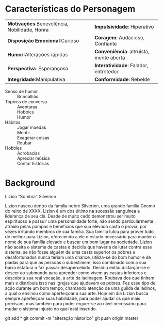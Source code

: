 # Características do Personagem

|                                               |                                   |
| --------------------------------------------- | --------------------------------  | 
| **Motivações**:Benevolência, Nobilidade, Honra| **Impulsividade**: Hiperativo     |
| **Disposição Emocional**:Curioso              | **Coragem**: Audacioso, Confiante |
| **Humor**:Alterações rápidas                  | **Conveniência**: altruista, mente aberta |
| **Perspectiva**: Esperançoso                  | **Interatividade**: Falador, entretedor |
| **Integridade**:Manipulativa                  | **Conformidade**: Rebelde |


<dl>
    <dt>Senso de humor</dt>
    <dd>Brincalhão</dd>
    <dt>Tópicos de conversa</dt>
    <dd>Aventuras</dd>
    <dd>Hobbies</dd>
    <dd>Humor</dd>
    <dt>Hábitos</dt>
    <dd>Jogar moedas</dd>
    <dd>Mentir</dd>
    <dd>Exagerar coisas</dd>
    <dd>Roubar</dd>
    <dt>Hobbies</dt>
    <dd>Acrobacias</dd>
    <dd>Apreciar música</dd>
    <dd>Contar histórias</dd>
</dl>

# Background

Lizion  "Sombra" Silverion

Lizion nasceu dentro da família nobre Silverion, uma grande família Gnomo do reino de XXXX. Lizion é um dos último na sucessão sanguínea a liderança de seu clã.
Desde de muito cedo demonstrou ser muito espirituoso e possuir uma personalidade forte, não sendo particularmente atraído pelas pompas e benefícios que sua elevada casta o provia, por vezes irritando membros de sua família. 
Sua família lutou para prover tudo de melhor para Lizion, oferecendo a ele o estudo necessário para manter o nome de sua família elevado e buscar um bom lugar na sociedade.
Lizion não aceita o sistema de castas e decidiu que haveria de lutar contra esse sistema, se não fosse alguém de uma casta superior os pobres e desafortunados nunca teriam uma chance, utiliza-se do bom humor e de piadas para que as pessoas o subestimem, isso combinado com a sua baixa estatura o faz passar desapercebido.
Decidiu então disfarçar-se e descer ao submundo para aprender como vivem as castas inferiores e descobriu sua real vocação, a arte da ladinagem. Roubava dos que tinham mais e distribuía isso nas igrejas que ajudavam os pobres. Fez esse tipo de ação durante um bom tempo, chamando atenção de uma guilda de ladinos, a qual o ensinou como aperfeiçoar a sua arte.
Hoje em dia Lizion busca sempre aperfeiçoar suas habilidade, para poder ajudar os que mais precisam, mas também para poder erguer-se ao nível necessário para mudar o sistema injusto no qual está inserido.


git add *
git commit -m "alteração historico"
git push origin master

